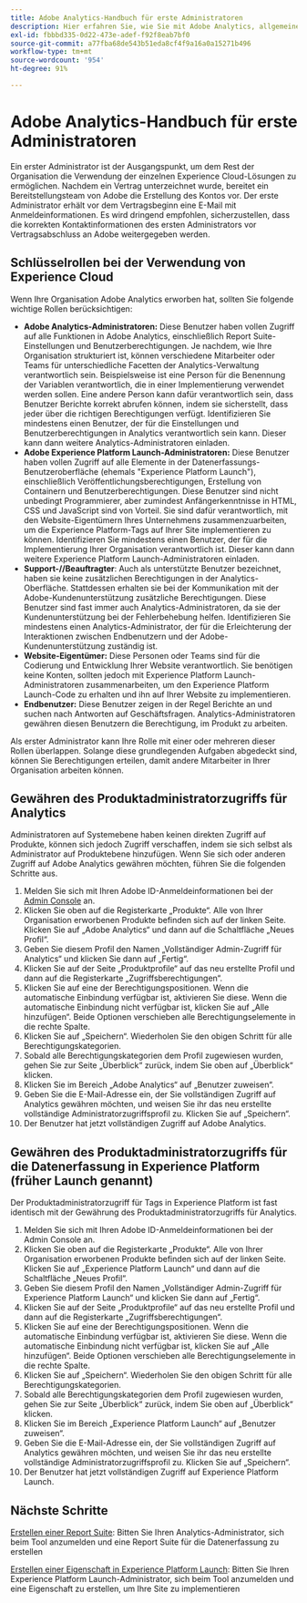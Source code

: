 ```yaml
---
title: Adobe Analytics-Handbuch für erste Administratoren
description: Hier erfahren Sie, wie Sie mit Adobe Analytics, allgemeinen Rollentypen und der Anmeldung bei der Benutzeroberfläche beginnen.
exl-id: fbbbd335-0d22-473e-adef-f92f8eab7bf0
source-git-commit: a77fba68de543b51eda8cf4f9a16a0a15271b496
workflow-type: tm+mt
source-wordcount: '954'
ht-degree: 91%

---
```


# Adobe Analytics-Handbuch für erste Administratoren

Ein erster Administrator ist der Ausgangspunkt, um dem Rest der Organisation die Verwendung der einzelnen Experience Cloud-Lösungen zu ermöglichen. Nachdem ein Vertrag unterzeichnet wurde, bereitet ein Bereitstellungsteam von Adobe die Erstellung des Kontos vor. Der erste Administrator erhält vor dem Vertragsbeginn eine E-Mail mit Anmeldeinformationen. Es wird dringend empfohlen, sicherzustellen, dass die korrekten Kontaktinformationen des ersten Administrators vor Vertragsabschluss an Adobe weitergegeben werden.

## Schlüsselrollen bei der Verwendung von Experience Cloud

Wenn Ihre Organisation Adobe Analytics erworben hat, sollten Sie folgende wichtige Rollen berücksichtigen:

* **Adobe Analytics-Administratoren:** Diese Benutzer haben vollen Zugriff auf alle Funktionen in Adobe Analytics, einschließlich Report Suite-Einstellungen und Benutzerberechtigungen. Je nachdem, wie Ihre Organisation strukturiert ist, können verschiedene Mitarbeiter oder Teams für unterschiedliche Facetten der Analytics-Verwaltung verantwortlich sein. Beispielsweise ist eine Person für die Benennung der Variablen verantwortlich, die in einer Implementierung verwendet werden sollen. Eine andere Person kann dafür verantwortlich sein, dass Benutzer Berichte korrekt abrufen können, indem sie sicherstellt, dass jeder über die richtigen Berechtigungen verfügt. Identifizieren Sie mindestens einen Benutzer, der für die Einstellungen und Benutzerberechtigungen in Analytics verantwortlich sein kann. Dieser kann dann weitere Analytics-Administratoren einladen.
* **Adobe Experience Platform Launch-Administratoren:**  Diese Benutzer haben vollen Zugriff auf alle Elemente in der Datenerfassungs-Benutzeroberfläche (ehemals &quot;Experience Platform Launch&quot;), einschließlich Veröffentlichungsberechtigungen, Erstellung von Containern und Benutzerberechtigungen. Diese Benutzer sind nicht unbedingt Programmierer, aber zumindest Anfängerkenntnisse in HTML, CSS und JavaScript sind von Vorteil. Sie sind dafür verantwortlich, mit den Website-Eigentümern Ihres Unternehmens zusammenzuarbeiten, um die Experience Platform-Tags auf Ihrer Site implementieren zu können. Identifizieren Sie mindestens einen Benutzer, der für die Implementierung Ihrer Organisation verantwortlich ist. Dieser kann dann weitere Experience Platform Launch-Administratoren einladen.
* **Support-//Beauftragter**: Auch als unterstützte Benutzer bezeichnet, haben sie keine zusätzlichen Berechtigungen in der Analytics-Oberfläche. Stattdessen erhalten sie bei der Kommunikation mit der Adobe-Kundenunterstützung zusätzliche Berechtigungen. Diese Benutzer sind fast immer auch Analytics-Administratoren, da sie der Kundenunterstützung bei der Fehlerbehebung helfen. Identifizieren Sie mindestens einen Analytics-Administrator, der für die Erleichterung der Interaktionen zwischen Endbenutzern und der Adobe-Kundenunterstützung zuständig ist.
* **Website-Eigentümer:** Diese Personen oder Teams sind für die Codierung und Entwicklung Ihrer Website verantwortlich. Sie benötigen keine Konten, sollten jedoch mit Experience Platform Launch-Administratoren zusammenarbeiten, um den Experience Platform Launch-Code zu erhalten und ihn auf Ihrer Website zu implementieren.
* **Endbenutzer:** Diese Benutzer zeigen in der Regel Berichte an und suchen nach Antworten auf Geschäftsfragen. Analytics-Administratoren gewähren diesen Benutzern die Berechtigung, im Produkt zu arbeiten.

Als erster Administrator kann Ihre Rolle mit einer oder mehreren dieser Rollen überlappen. Solange diese grundlegenden Aufgaben abgedeckt sind, können Sie Berechtigungen erteilen, damit andere Mitarbeiter in Ihrer Organisation arbeiten können.

## Gewähren des Produktadministratorzugriffs für Analytics

Administratoren auf Systemebene haben keinen direkten Zugriff auf Produkte, können sich jedoch Zugriff verschaffen, indem sie sich selbst als Administrator auf Produktebene hinzufügen. Wenn Sie sich oder anderen Zugriff auf Adobe Analytics gewähren möchten, führen Sie die folgenden Schritte aus.

1. Melden Sie sich mit Ihren Adobe ID-Anmeldeinformationen bei der [Admin Console](https://adminconsole.adobe.com/) an.
1. Klicken Sie oben auf die Registerkarte „Produkte“. Alle von Ihrer Organisation erworbenen Produkte befinden sich auf der linken Seite. Klicken Sie auf „Adobe Analytics“ und dann auf die Schaltfläche „Neues Profil“.
1. Geben Sie diesem Profil den Namen „Vollständiger Admin-Zugriff für Analytics“ und klicken Sie dann auf „Fertig“.
1. Klicken Sie auf der Seite „Produktprofile“ auf das neu erstellte Profil und dann auf die Registerkarte „Zugriffsberechtigungen“.
1. Klicken Sie auf eine der Berechtigungspositionen. Wenn die automatische Einbindung verfügbar ist, aktivieren Sie diese. Wenn die automatische Einbindung nicht verfügbar ist, klicken Sie auf „Alle hinzufügen“. Beide Optionen verschieben alle Berechtigungselemente in die rechte Spalte.
1. Klicken Sie auf „Speichern“. Wiederholen Sie den obigen Schritt für alle Berechtigungskategorien.
1. Sobald alle Berechtigungskategorien dem Profil zugewiesen wurden, gehen Sie zur Seite „Überblick“ zurück, indem Sie oben auf „Überblick“ klicken.
1. Klicken Sie im Bereich „Adobe Analytics“ auf „Benutzer zuweisen“.
1. Geben Sie die E-Mail-Adresse ein, der Sie vollständigen Zugriff auf Analytics gewähren möchten, und weisen Sie ihr das neu erstellte vollständige Administratorzugriffsprofil zu. Klicken Sie auf „Speichern“.
1. Der Benutzer hat jetzt vollständigen Zugriff auf Adobe Analytics.

## Gewähren des Produktadministratorzugriffs für die Datenerfassung in Experience Platform (früher Launch genannt)

Der Produktadministratorzugriff für Tags in Experience Platform ist fast identisch mit der Gewährung des Produktadministratorzugriffs für Analytics.

1. Melden Sie sich mit Ihren Adobe ID-Anmeldeinformationen bei der Admin Console an.
1. Klicken Sie oben auf die Registerkarte „Produkte“. Alle von Ihrer Organisation erworbenen Produkte befinden sich auf der linken Seite. Klicken Sie auf „Experience Platform Launch“ und dann auf die Schaltfläche „Neues Profil“.
1. Geben Sie diesem Profil den Namen „Vollständiger Admin-Zugriff für Experience Platform Launch“ und klicken Sie dann auf „Fertig“.
1. Klicken Sie auf der Seite „Produktprofile“ auf das neu erstellte Profil und dann auf die Registerkarte „Zugriffsberechtigungen“.
1. Klicken Sie auf eine der Berechtigungspositionen. Wenn die automatische Einbindung verfügbar ist, aktivieren Sie diese. Wenn die automatische Einbindung nicht verfügbar ist, klicken Sie auf „Alle hinzufügen“. Beide Optionen verschieben alle Berechtigungselemente in die rechte Spalte.
1. Klicken Sie auf „Speichern“. Wiederholen Sie den obigen Schritt für alle Berechtigungskategorien.
1. Sobald alle Berechtigungskategorien dem Profil zugewiesen wurden, gehen Sie zur Seite „Überblick“ zurück, indem Sie oben auf „Überblick“ klicken.
1. Klicken Sie im Bereich „Experience Platform Launch“ auf „Benutzer zuweisen“.
1. Geben Sie die E-Mail-Adresse ein, der Sie vollständigen Zugriff auf Analytics gewähren möchten, und weisen Sie ihr das neu erstellte vollständige Administratorzugriffsprofil zu. Klicken Sie auf „Speichern“.
1. Der Benutzer hat jetzt vollständigen Zugriff auf Experience Platform Launch.

## Nächste Schritte

[Erstellen einer Report Suite](/help/admin/c-manage-report-suites/c-new-report-suite/t-create-a-report-suite.md): Bitten Sie Ihren Analytics-Administrator, sich beim Tool anzumelden und eine Report Suite für die Datenerfassung zu erstellen

[Erstellen einer Eigenschaft in Experience Platform Launch](/help/implement/launch/create-analytics-property.md): Bitten Sie Ihren Experience Platform Launch-Administrator, sich beim Tool anzumelden und eine Eigenschaft zu erstellen, um Ihre Site zu implementieren
